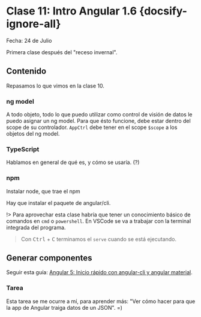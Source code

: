 # Clase 11: Intro Angular 1.6  {docsify-ignore-all}

Fecha: 24 de Julio

Primera clase después del "receso invernal".

## Contenido

Repasamos lo que vimos en la clase 10.

### ng model

A todo objeto, todo lo que puedo utilizar como control de visión de datos le puedo asignar un ng model.
Para que ésto funcione, debe estar dentro del scope de su controlador.
`AppCtrl` debe tener en el scope `$scope` a los objetos del ng model.

### TypeScript

Hablamos en general de qué es, y cómo se usaría. (?)

### npm

Instalar node, que trae el npm

Hay que instalar el paquete de angular/cli.

!> Para aprovechar esta clase habría que tener un conocimiento básico de comandos en `cmd` o `powershell`.
En VSCode se va a trabajar con la terminal integrada del programa.

>Con <kbd>Ctrl</kbd> + <kbd>C</kbd> terminamos el `serve` cuando se está ejecutando.

## Generar componentes

Seguir esta guía: [Angular 5: Inicio rápido con angular-cli y angular material](https://medium.com/williambastidasblog/angular-5-inicio-r%C3%A1pido-con-angular-cli-y-angular-material-e52e4ab0df3a).

### Tarea

Esta tarea se me ocurre a mí, para aprender más: "Ver cómo hacer para que la app de Angular traiga datos de un JSON". =) 